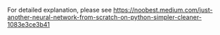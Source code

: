For detailed explanation, please see https://noobest.medium.com/just-another-neural-network-from-scratch-on-python-simpler-cleaner-1083e3ce3b41

